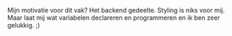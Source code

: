 Mijn motivatie voor dit vak? Het backend gedeelte. Styling is niks voor mij. Maar laat mij wat variabelen declareren en programmeren en ik ben zeer gelukkig. ;)